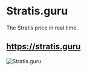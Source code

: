 # Stratis.guru
The Stratis price in real time.

https://stratis.guru
---
![Stratis.guru](https://pix.watch/pTtg1B/hyJbfA.png)

